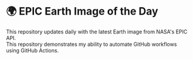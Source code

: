# 🌍 EPIC Earth Image of the Day

This repository updates daily with the latest Earth image from NASA's EPIC API. <br>
This repository demonstrates my ability to automate GitHub workflows using GitHub Actions.